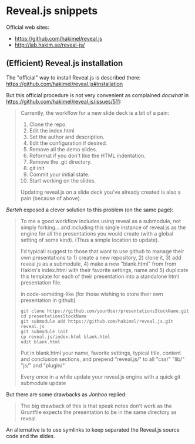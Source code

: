 # Reveal.js snippets

Official web sites:
* https://github.com/hakimel/reveal.js
* http://lab.hakim.se/reveal-js/

## (Efficient) Reveal.js installation

The "official" way to install Reveal.js is described there:
https://github.com/hakimel/reveal.js#installation

But this official procedure is not very convenient as complained *docwhat* in
https://github.com/hakimel/reveal.js/issues/511:

> Currently, the workflow for a new slide deck is a bit of a pain:
> 
> 1. Clone the repo.
> 2. Edit the index.html
>   1. Set the author and description.
>   2. Edit the configuration if desired.
>   3. Remove all the demo slides.
>   4. Reformat if you don't like the HTML indentation.
> 3. Remove the .git directory.
> 4. git init
> 5. Commit your initial state.
> 6. Start working on the slides.
> 
> Updating reveal.js on a slide deck you've already created is also a pain
> (because of above).

*Berteh* exposed a clever solution to this problem (on the same page): 

> To me a good workflow includes using reveal as a submodule, not simply
> forking... and including this single instance of reveal.js as the engine for
> all the presentations you would create (with a global setting of some kind).
> (Thus a simple location to update).
>
> I'd typicall suggest to those that want to use github to manage their own
> presentations to 1) create a new repository, 2) clone it, 3) add reveal.js as
> a submodule, 4) make a new "blank.html" from from Hakim's index.html with
> their favorite settings, name and 5) duplicate this template for each of their
> presentation into a standalone html presentation file.
>
> in code-someting-like (for those wishing to store their own presentation in
> github)
>
> ```shell
> git clone https://github.com/yourUser/presentationsStockName.git
> cd presentationsStockName
> git submodule add https://github.com/hakimel/reveal.js.git reveal.js
> git submodule init
> cp reveal.js/index.html blank.html
> edit blank.html 
> ```
>
> Put in blank.html your name, favorite settings, typical title, content and
> conclusion sections, and prepend "reveal.js/" to all "css/" "lib/" "js/" and
> "plugin/"
>
> Every once in a while update your reveal.js engine with a quick git submodule
> update

But there are some drawbacks as *Jonhoo* replied:

> The big drawback of this is that speak notes don't work as the Gruntfile
> expects the presentation to be in the same directory as reveal.

An alternative is to use symlinks to keep separated the Reveal.js source code
and the slides.
